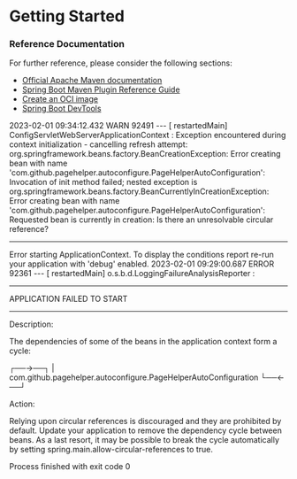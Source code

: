 # Getting Started

### Reference Documentation
For further reference, please consider the following sections:

* [Official Apache Maven documentation](https://maven.apache.org/guides/index.html)
* [Spring Boot Maven Plugin Reference Guide](https://docs.spring.io/spring-boot/docs/2.7.3/maven-plugin/reference/html/)
* [Create an OCI image](https://docs.spring.io/spring-boot/docs/2.7.3/maven-plugin/reference/html/#build-image)
* [Spring Boot DevTools](https://docs.spring.io/spring-boot/docs/2.7.3/reference/htmlsingle/#using.devtools)



2023-02-01 09:34:12.432  WARN 92491 --- [  restartedMain] ConfigServletWebServerApplicationContext : Exception encountered during context initialization - cancelling refresh attempt: org.springframework.beans.factory.BeanCreationException: Error creating bean with name 'com.github.pagehelper.autoconfigure.PageHelperAutoConfiguration': Invocation of init method failed; nested exception is org.springframework.beans.factory.BeanCurrentlyInCreationException: Error creating bean with name 'com.github.pagehelper.autoconfigure.PageHelperAutoConfiguration': Requested bean is currently in creation: Is there an unresolvable circular reference?

----


Error starting ApplicationContext. To display the conditions report re-run your application with 'debug' enabled.
2023-02-01 09:29:00.687 ERROR 92361 --- [  restartedMain] o.s.b.d.LoggingFailureAnalysisReporter   :

***************************
APPLICATION FAILED TO START
***************************

Description:

The dependencies of some of the beans in the application context form a cycle:

┌──->──┐
|  com.github.pagehelper.autoconfigure.PageHelperAutoConfiguration
└──<-──┘


Action:

Relying upon circular references is discouraged and they are prohibited by default. Update your application to remove the dependency cycle between beans. As a last resort, it may be possible to break the cycle automatically by setting spring.main.allow-circular-references to true.


Process finished with exit code 0